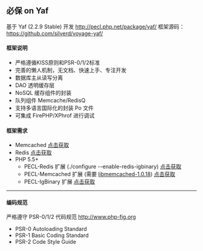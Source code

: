﻿## 必保 on Yaf

基于 Yaf (2.2.9 Stable) 开发 <http://pecl.php.net/package/yaf/>
框架源码：<https://github.com/silverd/voyage-yaf/>

#### 框架说明

- 严格遵循KISS原则和PSR-0/1/2标准
- 完善的懒人机制，无文档、快速上手、专注开发
- 数据库主从读写分离
- DAO 透明缓存层
- NoSQL 缓存组件的封装
- 队列组件 Memcache/RedisQ
- 支持多语言国际化的封装 Po 文件
- 可集成 FirePHP/XPhrof 进行调试

#### 框架需求

- Memcached [点击获取](http://www.memcached.org/files/memcached-1.4.22.tar.gz)
- Redis [点击获取](http://download.redis.io/releases/redis-2.8.19.tar.gz)
- PHP 5.5+
    - PECL-Redis 扩展 (./configure --enable-redis-igbinary) [点击获取](https://github.com/phpredis/phpredis)
    - PECL-Memcached 扩展 (需要 [libmemcached-1.0.18](https://launchpad.net/libmemcached/1.0/1.0.18/+download/libmemcached-1.0.18.tar.gz)) [点击获取](http://pecl.php.net/get/memcached-2.2.0.tgz)
    - PECL-IgBinary 扩展 [点击获取](https://pecl.php.net/get/igbinary-1.2.1.tgz)

***

#### 编码规范

严格遵守 PSR-0/1/2 代码规范 <http://www.php-fig.org>

- PSR-0 Autoloading Standard
- PSR-1 Basic Coding Standard
- PSR-2 Code Style Guide